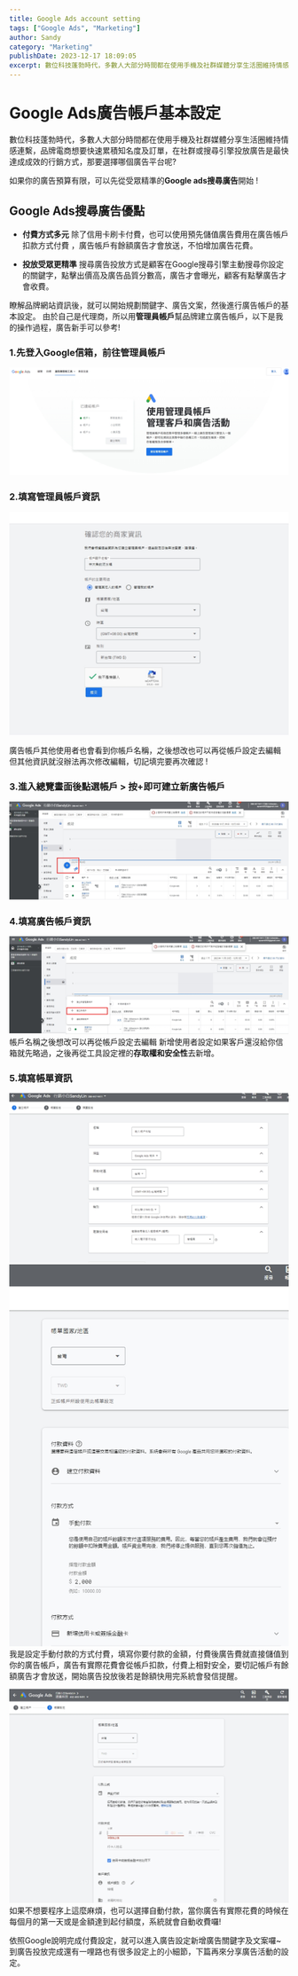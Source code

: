 ```yaml
---
title: Google Ads account setting
tags: ["Google Ads", "Marketing"]
author: Sandy
category: "Marketing"
publishDate: 2023-12-17 18:09:05
excerpt: 數位科技蓬勃時代，多數人大部分時間都在使用手機及社群媒體分享生活圈維持情感連繫，品牌電商想要快速累積知名度及訂單，在社群或搜尋引擎投放廣告是最快達成成效的行銷方式，那要選擇哪個廣告平台呢?如果你的廣告預算有限，可以先從受眾精準的**Google ads搜尋廣告**開始 !
---
```



# Google Ads廣告帳戶基本設定
數位科技蓬勃時代，多數人大部分時間都在使用手機及社群媒體分享生活圈維持情感連繫，品牌電商想要快速累積知名度及訂單，在社群或搜尋引擎投放廣告是最快達成成效的行銷方式，那要選擇哪個廣告平台呢?

如果你的廣告預算有限，可以先從受眾精準的**Google ads搜尋廣告**開始 !

##  Google Ads搜尋廣告優點

-   **付費方式多元** 
除了信用卡刷卡付費，也可以使用預先儲值廣告費用在廣告帳戶扣款方式付費 ，廣告帳戶有餘額廣告才會放送，不怕增加廣告花費。
    
-   **投放受眾更精準**
搜尋廣告投放方式是顧客在Google搜尋引擎主動搜尋你設定的關鍵字，點擊出價高及廣告品質分數高，廣告才會曝光，顧客有點擊廣告才會收費。

<!-- more -->

瞭解品牌網站資訊後，就可以開始規劃關鍵字、廣告文案，然後進行廣告帳戶的基本設定。
由於自己是代理商，所以用**管理員帳戶**幫品牌建立廣告帳戶，以下是我的操作過程，廣告新手可以參考! 

### 1.先登入Google信箱，前往管理員帳戶
![image1](image1.jpg)





### 2.填寫管理員帳戶資訊
![image2](image2.jpg)

廣告帳戶其他使用者也會看到你帳戶名稱，之後想改也可以再從帳戶設定去編輯
但其他資訊就沒辦法再次修改編輯，切記填完要再次確認 !

### 3.進入總覽畫面後點選帳戶 > 按+即可建立新廣告帳戶
![image3](image3.jpg)


### 4.填寫廣告帳戶資訊
![image4](image4.jpg)
帳戶名稱之後想改可以再從帳戶設定去編輯
新增使用者設定如果客戶還沒給你信箱就先略過，之後再從工具設定裡的**存取權和安全性**去新增。

### 5.填寫帳單資訊
![image5](image5.jpg)
![image7](image7.jpg)
我是設定手動付款的方式付費，填寫你要付款的金額，付費後廣告費就直接儲值到你的廣告帳戶，廣告有實際花費會從帳戶扣款，付費上相對安全，要切記帳戶有餘額廣告才會放送，開始廣告投放後若是餘額快用完系統會發信提醒。

![image6](image6.jpg)
如果不想要程序上這麼麻煩，也可以選擇自動付款，當你廣告有實際花費的時候在每個月的第一天或是金額達到起付額度，系統就會自動收費囉!



依照Google說明完成付費設定，就可以進入廣告設定新增廣告關鍵字及文案囉~
到廣告投放完成還有一哩路也有很多設定上的小細節，下篇再來分享廣告活動的設定。

